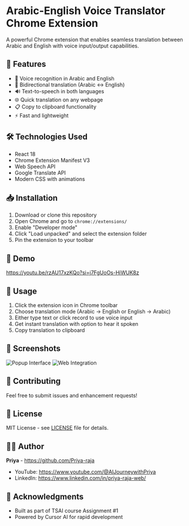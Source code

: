 # Arabic-English Voice Translator Chrome Extension

A powerful Chrome extension that enables seamless translation between Arabic and English with voice input/output capabilities.

## 🎯 Features

- 🎤 Voice recognition in Arabic and English
- 🔄 Bidirectional translation (Arabic ↔ English)
- 🔊 Text-to-speech in both languages
- 🌐 Quick translation on any webpage
- 📋 Copy to clipboard functionality
- ⚡ Fast and lightweight

## 🛠 Technologies Used

- React 18
- Chrome Extension Manifest V3
- Web Speech API
- Google Translate API
- Modern CSS with animations

## 📥 Installation

1. Download or clone this repository
2. Open Chrome and go to `chrome://extensions/`
3. Enable "Developer mode"
4. Click "Load unpacked" and select the extension folder
5. Pin the extension to your toolbar

## 🎥 Demo

https://youtu.be/rzAU17xzKQo?si=j7FgUoOs-HiWUK8z

## 🚀 Usage

1. Click the extension icon in Chrome toolbar
2. Choose translation mode (Arabic → English or English → Arabic)
3. Either type text or click record to use voice input
4. Get instant translation with option to hear it spoken
5. Copy translation to clipboard

## 📱 Screenshots

![Popup Interface](screenshots/popup-demo.png)
![Web Integration](screenshots/web-integration.png)

## 🤝 Contributing

Feel free to submit issues and enhancement requests!

## 📄 License

MIT License - see [LICENSE](LICENSE) file for details.

## 👩‍💻 Author

**Priya** - https://github.com/Priya-raja
- YouTube: https://www.youtube.com/@AIJourneywithPriya
- LinkedIn: https://www.linkedin.com/in/priya-raja-web/

## 🙏 Acknowledgments

- Built as part of TSAI course Assignment #1
- Powered by Cursor AI for rapid development
